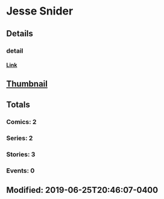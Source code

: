 # Jesse  Snider 
## Details
### detail
#### [Link](http://marvel.com/comics/creators/8744/jesse_blaze_snider?utm_campaign=apiRef&utm_source=225578a89fc76f3d20fbffda5d17a88d)
## [Thumbnail](http://i.annihil.us/u/prod/marvel/i/mg/b/40/image_not_available.jpg)
## Totals
### Comics: 2
### Series: 2
### Stories: 3
### Events: 0
## Modified: 2019-06-25T20:46:07-0400